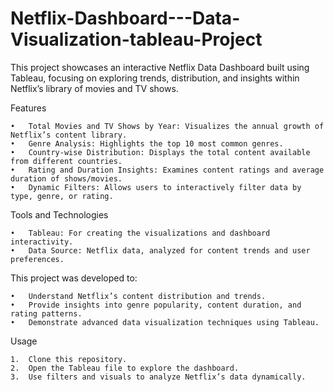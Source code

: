 # Netflix-Dashboard---Data-Visualization-tableau-Project
This project showcases an interactive Netflix Data Dashboard built using Tableau, focusing on exploring trends, distribution, and insights within Netflix’s library of movies and TV shows.

Features

	•	Total Movies and TV Shows by Year: Visualizes the annual growth of Netflix’s content library.
	•	Genre Analysis: Highlights the top 10 most common genres.
	•	Country-wise Distribution: Displays the total content available from different countries.
	•	Rating and Duration Insights: Examines content ratings and average duration of shows/movies.
	•	Dynamic Filters: Allows users to interactively filter data by type, genre, or rating.

Tools and Technologies

	•	Tableau: For creating the visualizations and dashboard interactivity.
	•	Data Source: Netflix data, analyzed for content trends and user preferences.

This project was developed to:

	•	Understand Netflix’s content distribution and trends.
	•	Provide insights into genre popularity, content duration, and rating patterns.
	•	Demonstrate advanced data visualization techniques using Tableau.

 Usage

	1.	Clone this repository.
	2.	Open the Tableau file to explore the dashboard.
	3.	Use filters and visuals to analyze Netflix’s data dynamically.



